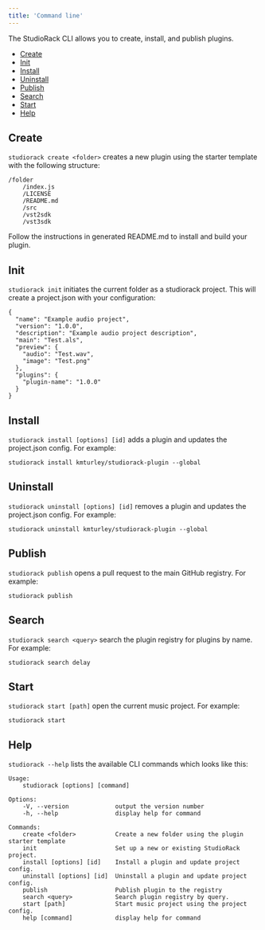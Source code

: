 ```yaml
---
title: 'Command line'
---
```


The StudioRack CLI allows you to create, install, and publish plugins.

* [Create](#create)
* [Init](#init)
* [Install](#install)
* [Uninstall](#uninstall)
* [Publish](#publish)
* [Search](#search)
* [Start](#start)
* [Help](#help)


## Create

`studiorack create <folder>` creates a new plugin using the starter template with the following structure:

    /folder
        /index.js
        /LICENSE
        /README.md
        /src
        /vst2sdk
        /vst3sdk

Follow the instructions in generated README.md to install and build your plugin.


## Init

`studiorack init` initiates the current folder as a studiorack project. This will create a project.json with your configuration:

    {
      "name": "Example audio project",
      "version": "1.0.0",
      "description": "Example audio project description",
      "main": "Test.als",
      "preview": {
        "audio": "Test.wav",
        "image": "Test.png"
      },
      "plugins": {
        "plugin-name": "1.0.0"
      }
    }


## Install

`studiorack install [options] [id]` adds a plugin and updates the project.json config. For example:

    studiorack install kmturley/studiorack-plugin --global


## Uninstall

`studiorack uninstall [options] [id]` removes a plugin and updates the project.json config. For example:

    studiorack uninstall kmturley/studiorack-plugin --global


## Publish

`studiorack publish` opens a pull request to the main GitHub registry. For example:

    studiorack publish


## Search

`studiorack search <query>` search the plugin registry for plugins by name. For example:

    studiorack search delay


## Start

`studiorack start [path]` open the current music project. For example:

    studiorack start


## Help

`studiorack --help` lists the available CLI commands which looks like this:

    Usage:
        studiorack [options] [command]

    Options:
        -V, --version             output the version number
        -h, --help                display help for command

    Commands:
        create <folder>           Create a new folder using the plugin starter template
        init                      Set up a new or existing StudioRack project.
        install [options] [id]    Install a plugin and update project config.
        uninstall [options] [id]  Uninstall a plugin and update project config.
        publish                   Publish plugin to the registry
        search <query>            Search plugin registry by query.
        start [path]              Start music project using the project config.
        help [command]            display help for command
